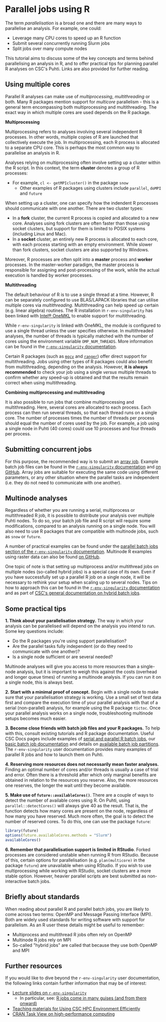 # Parallel jobs using R

The term *parallelisation* is a broad one and there are many ways to parallelise an analysis. For example, one could:

- Leverage many CPU cores to speed up an R function
- Submit several concurrently running Slurm jobs
- Split jobs over many compute nodes

This tutorial aims to discuss some of the key concepts and terms behind parallelising an analysis in R, and to offer practical tips for planning parallel R analyses on CSC's Puhti. Links are also provided for further reading.

## Using multiple cores

Parallel R analyses can make use of *multiprocessing*, *multithreading* or both. Many R packages mention support for *multicore* parallelism - this is a general term encompassing both multiprocessing and multithreading. The exact way in which multiple cores are used depends on the R package.

**Multiprocessing**

Multiprocessing refers to analyses involving several independent R processes. In other words, multiple copies of R are launched that collectively execute the job. In multiprocessing, each R process is allocated to a separate CPU core. This is perhaps the most common way to parallelise an analysis in R.

Analyses relying on multiprocessing often involve setting up a cluster within the R script. In this context, the term **cluster** denotes a group of R processes: 

- For example, `cl <- getMPIcluster()` in the package `snow`
    - Other examples of R packages using clusters include `parallel`, `doMPI` and `future`

When setting up a cluster, one can specify how the indendent R processes should communicate with one another. There are two cluster types:

- In a **fork** cluster, the current R process is copied and allocated to a new core. Analyses using fork clusters are often faster than those using socket clusters, but support for them is limited to POSIX systems (including Linux and Mac). 
- In a **socket** cluster, an entirely new R process is allocated to each core, with each process starting with an empty environment. While slower than fork clusters, socket clusters are also supported by Windows.

Moreover, R processes are often split into a **master** process and **worker** processes. In the master-worker paradigm, the master process is responsible for assigning and post-processing of the work, while the actual execution is handled by worker processes.

**Multithreading**

The default behaviour of R is to use a single thread at a time. However, R can be separately configured to use BLAS/LAPACK libraries that can utilise multiple cores via *multithreading*. Multithreading can help speed up certain (e.g. linear algebra) routines. The R installation in `r-env-singularity` has been linked with [Intel® OneMKL](https://www.intel.com/content/www/us/en/developer/tools/oneapi/onemkl.html) to enable support for multithreading.

While `r-env-singularity` is linked with OneMKL, the module is configured to use a single thread unless the user specifies otherwise. In multithreaded analyses, the number of threads is typically matched with the number of cores using the environment variable `OMP_NUM_THREADS`. More information can be found in the [`r-env-singularity` documentation](../../apps/r-env-singularity.md#improving-performance-using-threading).

Certain R packages (such as [`mgcv`](https://stat.ethz.ch/R-manual/R-devel/library/mgcv/html/mgcv-parallel.html) and [`ranger`](https://cran.r-project.org/web/packages/ranger/ranger.pdf)) offer direct support for multithreading. Jobs using other types of R packages could also benefit from multithreading, depending on the analysis. However, **it is always recommended** to check your job using a single *versus* multiple threads to confirm whether any speed-up is obtained and that the results remain correct when using multithreading.

**Combining multiprocessing and multithreading**

It is also possible to run jobs that combine multiprocessing and multithreading. Here, several cores are allocated to each process. Each process can then run several threads, so that each thread runs on a single core. The number of processes times the number of threads per process should equal the number of cores used by the job. For example, a job using a single node in Puhti (40 cores) could use 10 processes and four threads per process.

## Submitting concurrent jobs

For this purpose, the recommended way is to submit an [array job](../../computing/running/array-jobs.md). Example batch job files can be found in the [`r-env-singularity` documentation](../../apps/r-env-singularity.md#parallel-batch-jobs) and [on GitHub](https://github.com/csc-training/geocomputing/tree/master/R/puhti/02_array). Array jobs are suitable for executing the same code using different parameters, or any other situation where the parallel tasks are independent (i.e. they do not need to communicate with one another).

## Multinode analyses

Regardless of whether you are running a serial, multiprocess or multithreaded R job, it is possible to distribute your analysis over multiple Puhti nodes. To do so, your batch job file and R script will require some modifications, compared to an analysis running on a single node. You will also need to use R packages that are compatible with multinode jobs, such as `snow` or `future`. 

A number of practical examples can be found under the [parallel batch jobs section of the `r-env-singularity` documentation](../../apps/r-env-singularity.md#parallel-batch-jobs). Multinode R examples using raster data can also be found [on GitHub](https://github.com/csc-training/geocomputing/tree/master/R/puhti).

One topic of note is that setting up multiprocess and/or multithread jobs on multiple nodes (so-called hybrid jobs) is a special case of its own. Even if you have successfully set up a parallel R job on a single node, it will be necessary to rethink your setup when scaling up to several nodes. Tips on how to approach this can be found in the [`r-env-singularity` documentation](../../apps/r-env-singularity.md#openmp-mpi-hybrid-jobs) and as part of [CSC's general documentation on hybrid batch jobs](../../computing/running/creating-job-scripts-mahti.md#hybrid-batch-jobs).

## Some practical tips

**1. Think about your parallelisation strategy.** The way in which your analysis can be parallelised will depend on the analysis you intend to run. Some key questions include:

- Do the R packages you're using support parallelisation?
- Are the parallel tasks fully independent (or do they need to communicate with one another)?
- Is a single node sufficient or are several needed?

Multinode analyses will give you access to more resources than a single-node analysis, but it is important to weigh this against the costs (overhead and longer queue times) of running a multinode analysis. If you can run it on a single node, this is always best.

**2. Start with a minimal proof of concept.** Begin with a single node to make sure that your parallelisation strategy is working. Use a small set of test data first and compare the execution time of your parallel analysis with that of a serial (non-parallel) analysis, for example using the R package `tictoc`. Once your parallel analysis works on a single node, troubleshooting multinode setups becomes much easier.

**3. Become close friends with batch job files and your R packages.** To help with this, consult existing tutorials and R package documentation. Useful CSC Docs pages include examples of [serial and parallel R batch jobs](../../apps/r-env-singularity.md#serial-batch-jobs), our [basic batch job documentation](../../computing/running/creating-job-scripts-puhti.md) and details on [available batch job partitions](../../computing/running/batch-job-partitions.md). The `r-env-singularity` user documentation provides many examples of parallel R jobs and how to launch them on Puhti.

**4. Reserving more resources does not necessarily mean faster analyses.** Finding an optimal number of cores and/or threads is usually a case of trial and error. Often there is a threshold after which only marginal benefits are obtained in relation to the resources you reserve. Also, the more resources one reserves, the longer the wait until they become available.

**5. Make use of `future::availableCores()`**. There are a couple of ways to detect the number of available cores using R. On Puhti, using `parallel::detectCores()` will always give 40 as the result. That is, the function detects how many cores are present on the node, regardless of how many you have reserved. Much more often, the goal is to detect the number of reserved cores. To do this, one can use the package `future`:

```r
library(future)
options(future.availableCores.methods = "Slurm")
availableCores()
```
**6. Remember that parallelisation support is limited in RStudio**. Forked processes are considered unstable when running R from RStudio. Because of this, certain options for parallelisation (e.g. `plan(multicore)` in the package `future`) are unavailable when using RStudio. If you wish to use multiprocessing while working with RStudio, socket clusters are a more stable option. However, heavier parallel scripts are best submitted as non-interactive batch jobs.

## Briefly about standards

When reading about parallel R and parallel batch jobs, you are likely to come across two terms: OpenMP and Message Passing Interface (MPI). Both are widely used standards for writing software with support for parallelism. As an R user these details might be useful to remember:

- Multiprocess and multithread R jobs often rely on OpenMP
- Multinode R jobs rely on MPI
- So-called "hybrid jobs" are called that because they use both OpenMP and MPI

## Further resources

If you would like to dive beyond the `r-env-singularity` user documentation, the following links contain further information that may be of interest: 

- [Lecture slides on `r-env-singularity`](https://csc-training.github.io/puhti-r-workshop/slides/html/05_r-env.html#/r-env-singularity-on-puhti)
    - In particular, see: [R jobs come in many guises (and from there onward)](https://csc-training.github.io/puhti-r-workshop/slides/html/05_r-env.html#/r-jobs-come-in-many-guises)
- [Teaching materials for Using CSC HPC Environment Efficiently](https://csc-training.github.io/csc-env-eff/)
- [CRAN Task View on high-performance computing](https://cran.r-project.org/web/views/HighPerformanceComputing.html)
